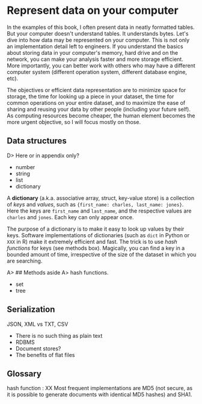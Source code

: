 # Represent data on your computer

In the examples of this book, I often present data in neatly formatted tables. But your computer doesn't understand tables. It understands bytes. Let's dive into how data may be represented on your computer. This is not only an implementation detail left to engineers. If you understand the basics about storing data in your computer's memory, hard drive and on the network, you can make your analysis faster and more storage efficient. More importantly, you can better work with others who may have a different computer system (different operation system, different database engine, etc).

The objectives or efficient data representation are to minimize space for storage, the time for looking up a piece in your dataset, the time for common operations on your entire dataset, and to maximize the ease of sharing and reusing your data by other people (including your future self). As computing resources become cheaper, the human element becomes the more urgent objective, so I will focus mostly on those.

## Data structures

D> Here or in appendix only?

- number
- string
- list
- dictionary

A __dictionary__ (a.k.a. associative array, struct, key-value store) is a collection of _keys_ and _values_, such as `{first_name: charles, last_name: jones}`. Here the keys are `first_name` and `last_name`, and the respective values are `charles` and `jones`. Each key can only appear once.

The purpose of a dictionary is to make it easy to look up values by their keys. Software implementations of dictionaries (such as `dict` in Python or `XXX` in R) make it extremely efficient and fast. The trick is to use _hash functions_ for keys (see methods box). Magically, you can find a key in a bounded amount of time, irrespective of the size of the dataset in which you are searching.

A> ## Methods aside
A> hash functions. 

- set
- tree

## Serialization



JSON, XML vs TXT, CSV

- There is no such thing as plain text
- RDBMS
- Document stores?
- The benefits of flat files

## Glossary
hash function
: XX Most frequent implementations are MD5 (not secure, as it is possible to generate documents with identical MD5 hashes) and SHA1.